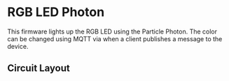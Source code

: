 # RGB LED Photon

This firmware lights up the RGB LED using the Particle Photon. The color can be changed using MQTT via when a client publishes a message to the device.

## Circuit Layout
